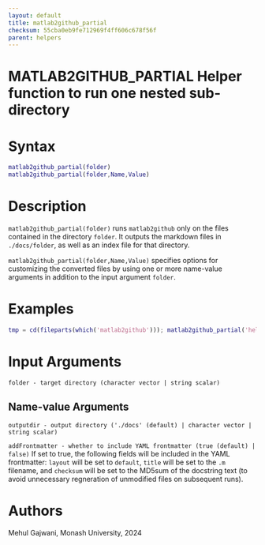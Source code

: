 ```yaml
---
layout: default
title: matlab2github_partial
checksum: 55cba0eb9fe712969f4ff606c678f56f
parent: helpers
---
```



 
# MATLAB2GITHUB_PARTIAL Helper function to run one nested sub-directory
 
# Syntax
```matlab
matlab2github_partial(folder)
matlab2github_partial(folder,Name,Value)
```
 
# Description

`matlab2github_partial(folder)` runs `matlab2github` only on the files contained in the directory `folder`. It outputs the markdown files in `./docs/folder`, as well as an index file for that directory.


`matlab2github_partial(folder,Name,Value)` specifies options for customizing the converted files by using one or more name-value arguments in addition to the input argument `folder`.

 
# Examples
```matlab
tmp = cd(fileparts(which('matlab2github'))); matlab2github_partial('helpers'); cd(tmp);
```
 
# Input Arguments

`folder - target directory (character vector | string scalar)`

 
## Name-value Arguments

`outputdir - output directory ('./docs' (default) | character vector | string scalar)`


`addFrontmatter - whether to include YAML frontmatter (true (default) | false)` If set to true, the following fields will be included in the YAML frontmatter: `layout` will be set to `default`, `title` will be set to the `.m` filename, and `checksum` will be set to the MD5sum of the docstring text (to avoid unnecessary regneration of unmodified files on subsequent runs).

 
# Authors

Mehul Gajwani, Monash University, 2024

